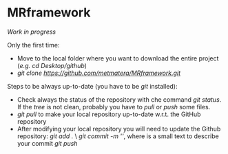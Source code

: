 # MRframework

_Work in progress_

Only the first time:
- Move to the local folder where you want to download the entire project (_e.g. cd Desktop/github_)
- _git clone https://github.com/metmatera/MRframework.git_

Steps to be always up-to-date (you have to be _git_ installed):
- Check always the status of the repository with che command _git status_. If the _tree_ is not clean, probably you have to _pull_ or _push_ some files.
- _git pull_ to make your local repository up-to-date w.r.t. the GitHub repository
- After modifying your local repository you will need to update the Github repository:
_git add ._ \\
_git commit -m '<message>'_, where <message> is a small text to describe your commit
_git push_
